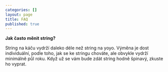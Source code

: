 ```yaml
---
categories: []
layout: page
title: FAQ
published: true
---
```

<p><strong>Jak často měnit string?</strong></p>

<p>String na káču vydrží daleko déle než string na yoyo. Výměna je dost individuální, podle toho, jak se ke stringu chováte, ale obvykle vydrží minimálně půl roku. Když už se vám bude zdát string hodně špinavý, zkuste ho vyprat.</p>
